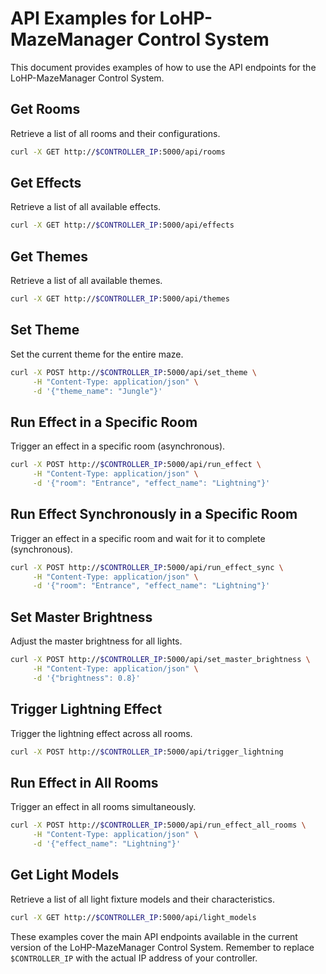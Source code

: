 # API Examples for LoHP-MazeManager Control System

This document provides examples of how to use the API endpoints for the LoHP-MazeManager Control System.

## Get Rooms

Retrieve a list of all rooms and their configurations.

```bash
curl -X GET http://$CONTROLLER_IP:5000/api/rooms
```

## Get Effects

Retrieve a list of all available effects.

```bash
curl -X GET http://$CONTROLLER_IP:5000/api/effects
```

## Get Themes

Retrieve a list of all available themes.

```bash
curl -X GET http://$CONTROLLER_IP:5000/api/themes
```

## Set Theme

Set the current theme for the entire maze.

```bash
curl -X POST http://$CONTROLLER_IP:5000/api/set_theme \
     -H "Content-Type: application/json" \
     -d '{"theme_name": "Jungle"}'
```

## Run Effect in a Specific Room

Trigger an effect in a specific room (asynchronous).

```bash
curl -X POST http://$CONTROLLER_IP:5000/api/run_effect \
     -H "Content-Type: application/json" \
     -d '{"room": "Entrance", "effect_name": "Lightning"}'
```

## Run Effect Synchronously in a Specific Room

Trigger an effect in a specific room and wait for it to complete (synchronous).

```bash
curl -X POST http://$CONTROLLER_IP:5000/api/run_effect_sync \
     -H "Content-Type: application/json" \
     -d '{"room": "Entrance", "effect_name": "Lightning"}'
```

## Set Master Brightness

Adjust the master brightness for all lights.

```bash
curl -X POST http://$CONTROLLER_IP:5000/api/set_master_brightness \
     -H "Content-Type: application/json" \
     -d '{"brightness": 0.8}'
```

## Trigger Lightning Effect

Trigger the lightning effect across all rooms.

```bash
curl -X POST http://$CONTROLLER_IP:5000/api/trigger_lightning
```

## Run Effect in All Rooms

Trigger an effect in all rooms simultaneously.

```bash
curl -X POST http://$CONTROLLER_IP:5000/api/run_effect_all_rooms \
     -H "Content-Type: application/json" \
     -d '{"effect_name": "Lightning"}'
```

## Get Light Models

Retrieve a list of all light fixture models and their characteristics.

```bash
curl -X GET http://$CONTROLLER_IP:5000/api/light_models
```

These examples cover the main API endpoints available in the current version of the LoHP-MazeManager Control System. Remember to replace `$CONTROLLER_IP` with the actual IP address of your controller.
